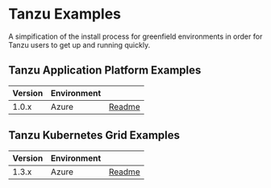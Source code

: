 # Tanzu Examples

A simpification of the install process for greenfield environments in order for Tanzu users to get up and running quickly.

## Tanzu Application Platform Examples

| Version | Environment |                                       |
|---------|-------------|---------------------------------------|
| 1.0.x   | Azure       | [Readme](./tap/1.0.x/README.md) |

## Tanzu Kubernetes Grid Examples

| Version | Environment |                                       |
|---------|-------------|---------------------------------------|
| 1.3.x   | Azure       | [Readme](./tkg/1.3.x/azure/README.md) |
